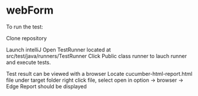 # webForm
To run the test:

Clone repository

Launch intelliJ
Open TestRunner located at src/test/java/runners/TestRunner
Click Public class runner to lauch runner and execute tests.

Test result can be viewed with a browser
Locate cucumber-html-report.html file under target folder
right click file, select open in option -> browser -> Edge
Report should be displayed
 
